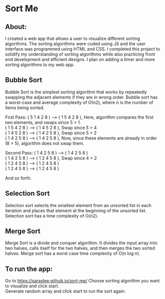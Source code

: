 # Sort Me


## About: 
I created a web app that allows a user to visualize different sorting algorithms.  The sorting algorithms were coded using JS and the user interface was programmed using HTML and CSS.  I completed this project to solidify my understanding of sorting algorithms while also practicing front end development and efficient designs.  I plan on adding a timer and more sorting algorithms to my web app.  


## Bubble Sort 
Bubble Sort is the simplest sorting algorithm that works by repeatedly swapping the adjacent elements if they are in wrong order. Bubble sort has a worst-case and average complexity of О(n2), where n is the number of items being sorted. 

First Pass:
( 5 1 4 2 8 ) –> ( 1 5 4 2 8 ), Here, algorithm compares the first two elements, and swaps since 5 > 1.  <br />
( 1 5 4 2 8 ) –>  ( 1 4 5 2 8 ), Swap since 5 > 4 <br />
( 1 4 5 2 8 ) –>  ( 1 4 2 5 8 ), Swap since 5 > 2 <br />
( 1 4 2 5 8 ) –> ( 1 4 2 5 8 ), Now, since these elements are already in order (8 > 5), algorithm does not swap them. <br />

Second Pass:
( 1 4 2 5 8 ) –> ( 1 4 2 5 8 ) <br />
( 1 4 2 5 8 ) –> ( 1 2 4 5 8 ), Swap since 4 > 2 <br />
( 1 2 4 5 8 ) –> ( 1 2 4 5 8 ) <br />
( 1 2 4 5 8 ) –>  ( 1 2 4 5 8 ) <br />

And so forth.   <br />


## Selection Sort
Selection sort selects the smallest element from an unsorted list in each iteration and places that element at the beginning of the unsorted list.  Selection sort has a time complexity of O(n2).

## Merge Sort 
Merge Sort is a divide and conquer algorithm. It divides the input array into two halves, calls itself for the two halves, and then merges the two sorted halves.  Merge sort has a worst case time complexity of O(n log n).  

## To run the app:
Go to https://saraslee.github.io/sort-me/
Choose sorting algorithm you want to visualize and click start.  
Generate random array and click start to run the sort again.  




